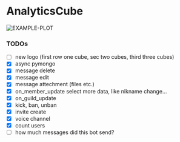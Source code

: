 # AnalyticsCube

<img src="https://github.com/JannesT3011/DiscordAnalytica/blob/rewrite/botlogo.png" alt="EXAMPLE-PLOT"> 

### TODOs
- [ ] new logo (first row one cube, sec two cubes, third three cubes)
- [X] async pymongo
- [X] message delete
- [X] message edit
- [X] message attechment (files etc.)
- [X] on_member_update select more data, like nikname change...
- [X] on_guild_update
- [X] kick, ban, unban
- [X] invite create
- [X] voice channel 
- [X] count users
- [ ] how much messages did this bot send?